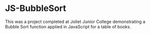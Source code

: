 # JS-BubbleSort
This was a project completed at Joliet Junior College demonstrating a Bubble Sort function applied in JavaScript for a table of books.

